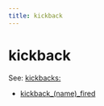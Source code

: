 ```yaml
---
title: kickback
---
```


# kickback


See: [kickbacks:](../config/kickbacks.md)

* [kickback_(name)_fired](kickback_kickback_fired.md)
